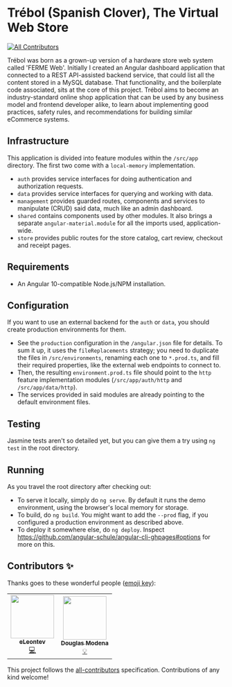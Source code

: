 # Trébol (Spanish Clover), The Virtual Web Store
<!-- ALL-CONTRIBUTORS-BADGE:START - Do not remove or modify this section -->
[![All Contributors](https://img.shields.io/badge/all_contributors-1-orange.svg?style=flat-square)](#contributors-)
<!-- ALL-CONTRIBUTORS-BADGE:END -->

Trébol was born as a grown-up version of a hardware store web system called 'FERME Web'. Initially I created an Angular dashboard application that connected to a REST API-assisted backend service, that could list all the content stored in a MySQL database.
That functionality, and the boilerplate code associated, sits at the core of this project. Trébol aims to become an industry-standard online shop application that can be used by any business model and frontend developer alike, to learn about implementing good practices, safety rules, and recommendations for building similar eCommerce systems.

## Infrastructure

This application is divided into feature modules within the `/src/app` directory. The first two come with a `local-memory` implementation.
* `auth` provides service interfaces for doing authentication and authorization requests.
* `data` provides service interfaces for querying and working with data.
* `management` provides guarded routes, components and services to manipulate (CRUD) said data, much like an admin dashboard.
* `shared` contains components used by other modules. It also brings a separate `angular-material.module` for all the imports used, application-wide.
* `store` provides public routes for the store catalog, cart review, checkout and receipt pages.

## Requirements

* An Angular 10-compatible Node.js/NPM installation.

## Configuration

If you want to use an external backend for the `auth` or `data`, you should create production environments for them.
* See the `production` configuration in the `/angular.json` file for details. To sum it up, it uses the `fileReplacements` strategy; you need to duplicate the files in `/src/environments`, renaming each one to `*.prod.ts`, and fill their required properties, like the external web endpoints to connect to.
* Then, the resulting `environment.prod.ts` file should point to the `http` feature implementation modules (`/src/app/auth/http` and `/src/app/data/http`).
* The services provided in said modules are already pointing to the default environment files.

## Testing

Jasmine tests aren't so detailed yet, but you can give them a try using `ng test` in the root directory.

## Running

As you travel the root directory after checking out:
* To serve it locally, simply do `ng serve`. By default it runs the demo environment, using the browser's local memory for storage.
* To build, do `ng build`. You might want to add the `--prod` flag, if you configured a production environment as described above.
* To deploy it somewhere else, do `ng deploy`. Inspect https://github.com/angular-schule/angular-cli-ghpages#options for more on this.
## Contributors ✨

Thanks goes to these wonderful people ([emoji key](https://allcontributors.org/docs/en/emoji-key)):

<!-- ALL-CONTRIBUTORS-LIST:START - Do not remove or modify this section -->
<!-- prettier-ignore-start -->
<!-- markdownlint-disable -->
<table>
  <tr>
    <td align="center"><a href="https://github.com/eLeontev"><img src="https://avatars1.githubusercontent.com/u/15786916?v=4" width="100px;" alt=""/><br /><sub><b>eLeontev</b></sub></a><br /><a href="https://github.com/bglamadrid/trebol-ng/commits?author=eLeontev" title="Code">💻</a></td>
    <td align="center"><a href="https://github.com/dmodena"><img src="https://avatars3.githubusercontent.com/u/11446011?v=4" width="100px;" alt=""/><br /><sub><b>Douglas Modena</b></sub></a><br /><a href="#example-dmodena" title="Examples">💡</a></td>
  </tr>
</table>

<!-- markdownlint-enable -->
<!-- prettier-ignore-end -->
<!-- ALL-CONTRIBUTORS-LIST:END -->

This project follows the [all-contributors](https://github.com/all-contributors/all-contributors) specification. Contributions of any kind welcome!